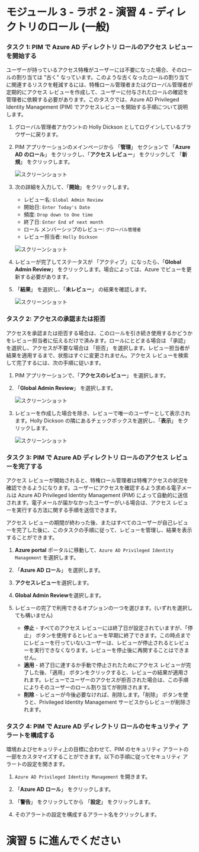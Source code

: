 # モジュール 3 - ラボ 2 - 演習 4 - ディレクトリのロール (一般)


### タスク 1: PIM で Azure AD ディレクトリ ロールのアクセス レビューを開始する


ユーザーが持っているアクセス特権がユーザーには不要になった場合、そのロールの割り当ては "古く" なっています。このような古くなったロールの割り当てに関連するリスクを軽減するには、特権ロール管理者またはグローバル管理者が定期的にアクセス レビューを作成して、ユーザーに付与されたロールの確認を管理者に依頼する必要があります。このタスクでは、Azure AD Privileged Identity Management (PIM) でアクセスレビューを開始する手順について説明します。


1.  グローバル管理者アカウントの Holly Dickson としてログインしているブラウザーに戻ります。

1.  PIM アプリケーションのメインページから 「**管理**」 セクションで 「**Azure AD のロール**」 をクリックし、「**アクセス レビュー**」 をクリックして 「**新規**」 をクリックします。

     ![スクリーンショット](../Media/1704b3b2-05a7-47c8-a3e3-20ba6546b9d6.png)

1.  次の詳細を入力して、「**開始**」 をクリックします。

      - レビュー名:  `Global Admin Review`
      - 開始日:  `Enter Today's Date` 
      - 頻度: `Drop down to One time`
      - 終了日:  `Enter End of next month`
      - ロール メンバーシップのレビュー:  `グローバル管理者`
      - レビュー担当者:  `Holly Dickson`
 
 
     ![スクリーンショット](../Media/84274ed2-be53-4b3f-853a-c85f0dcfeab2.png)
 
1.  レビューが完了してステータスが 「アクティブ」 になったら、「**Global Admin Review**」 をクリックします。場合によっては、Azure でビューを更新する必要があります。

1.  「**結果**」 を選択し、「**未レビュー**」 の結果を確認します。

     ![スクリーンショット](../Media/04c32a26-be67-48dd-bf3d-7b60e81e2fff.png)

### タスク 2: アクセスの承認または拒否


アクセスを承認または拒否する場合は、このロールを引き続き使用するかどうかをレビュー担当者に伝えるだけで済みます。ロールにとどまる場合は 「承認」 を選択し、アクセスが不要な場合は 「拒否」 を選択します。レビュー担当者が結果を適用するまで、状態はすぐに変更されません。アクセス レビューを検索して完了するには、次の手順に従います。


1.  PIM アプリケーションで、「**アクセスのレビュー**」 を選択します。 

2.  「**Global Admin Review**」 を選択します。

     ![スクリーンショット](../Media/3f5a8e6a-05a7-4cc0-96ea-d1a10d23c38f.png)

3.  レビューを作成した場合を除き、レビューで唯一のユーザーとして表示されます。Holly Dickson の隣にあるチェックボックスを選択し、「**表示**」 をクリックします。

     ![スクリーンショット](../Media/081d9886-8482-4d62-827c-68eb380c00a0.png)

<!-- 5.  「**Azure AD ロールのレビュー**」 ブレードを閉じます。 -->

### タスク 3: PIM で Azure AD ディレクトリ ロールのアクセス レビューを完了する


アクセス レビューが開始されると、特権ロール管理者は特権アクセスの状況を確認できるようになります。ユーザーにアクセスを確認するよう求める電子メールは Azure AD Privileged Identity Management (PIM) によって自動的に送信されます。電子メールが届かなかったユーザーがいる場合は、アクセス レビューを実行する方法に関する手順を送信できます。

アクセス レビューの期間が終わった後、またはすべてのユーザーが自己レビューを完了した後に、このタスクの手順に従って、レビューを管理し、結果を表示することができます。



1. **Azure portal** ポータルに移動して、`Azure AD Privileged Identity Management` を選択します。

1. 「**Azure AD ロール**」 を選択します。

2. **アクセスレビュー**を選択します。

3. **Global Admin Review**を選択します。 

4. レビューの完了で利用できるオプションの一つを選びます。(いずれを選択しても構いません)
     - **停止**  -  すべてのアクセス レビューには終了日が設定されていますが、「停止」 ボタンを使用するとレビューを早期に終了できます。この時点までにレビューを行っていないユーザーは、レビューが停止されるとレビューを実行できなくなります。レビューを停止後に再開することはできません。
     - **適用**  -  終了日に達するか手動で停止されたためにアクセス レビューが完了した後、「適用」 ボタンをクリックすると、レビューの結果が適用されます。レビューでユーザーのアクセスが拒否された場合は、この手順によりそのユーザーのロール割り当てが削除されます。
     - **削除**  -  レビューが今後必要なければ、削除します。「削除」 ボタンを使うと、Privileged Identity Management サービスからレビューが削除されます。


### タスク 4: PIM で Azure AD ディレクトリ ロールのセキュリティ アラートを構成する


環境およびセキュリティ上の目標に合わせて、PIM のセキュリティ アラートの一部をカスタマイズすることができます。以下の手順に従ってセキュリティ アラートの設定を開きます。



1.  `Azure AD Privileged Identity Management` を開きます。

1.  「**Azure AD ロール**」 をクリックします。

1.  「**警告**」 をクリックしてから 「**設定**」 をクリックします。

1.  そのアラートの設定を構成するアラート名をクリックします。


# 演習 5 に進んでください

